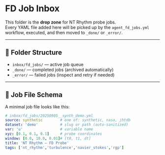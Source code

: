 # FD Job Inbox

This folder is the **drop zone** for NT Rhythm probe jobs.  
Every YAML file added here will be picked up by the `agent_fd_jobs.yml` workflow, executed, and then moved to `_done/` or `_error/`.

---

## 📂 Folder Structure

- `inbox/fd_jobs/` — active job queue  
- `_done/` — completed jobs (archived automatically)  
- `_error/` — failed jobs (inspect and retry if needed)  

---

## 📝 Job File Schema

A minimal job file looks like this:

```yaml
# inbox/fd_jobs/20250905__synth_demo.yml
source: synthetic        # one of: synthetic, nasa, jhtdb
dataset: 'demo'          # slug or path (auto-sanitized)
var: 'u'                 # variable name
xyz: [0.1, 0.1, 0.1]     # probe coordinates
window: [0.0, 10.0, 0.01]# [t0, t1, dt]
title: 'NT Rhythm — FD Probe'
tags: ['nt_rhythm','turbulence','navier_stokes','rgp']
